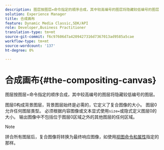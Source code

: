 ```yaml
---
description: 图层按图层=命令指定的顺序合成，其中较高编号的图层将隐藏较低编号的图层。
solution: Experience Manager
title: 合成画布
feature: Dynamic Media Classic,SDK/API
role: Developer,Business Practitioner
translation-type: tm+mt
source-git-commit: f6c97606d7a4209427316d7367013ad9585a5cae
workflow-type: tm+mt
source-wordcount: '137'
ht-degree: 0%

---
```



# 合成画布{#the-compositing-canvas}

图层按图层=命令指定的顺序合成，其中较高编号的图层将隐藏较低编号的图层。

图层0构成背景图层，背景图层始终是必需的，它定义了复合图像的大小。 图层0允许任何图层类型。 必须根据内容图像或文本显式使用`size=`或隐式定义图层0的大小。 输出图像中不包括位于图层0区域之外的其他图层的任何区域。

>[!NOTE]
>
>拼合所有图层后，复合图像将转换为最终响应图像，如使用[视图命令和属性](../../../../../../is-api/http-ref/image-serving-api-ref/c-http-protocol-reference/c-syntax-and-features/c-command-overview/r-view-commands-and-attributes.md#reference-8b3d637d080a47a4ba669a7f0de2ba90)指定的那样。

